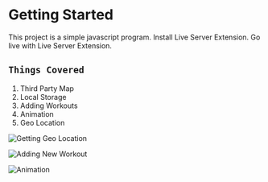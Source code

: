 # Getting Started

This project is a simple javascript program.
Install Live Server Extension.
Go live with Live Server Extension.

## `Things Covered`
  1. Third Party Map
  2. Local Storage
  3. Adding Workouts
  4. Animation
  5. Geo Location


![Getting Geo Location](https://firebasestorage.googleapis.com/v0/b/slack-clone-ce0e4.appspot.com/o/getGeoLocationPermission.PNG?alt=media&token=7cc62fdb-6f10-473d-b7aa-0893ee6e31f7)

![Adding New Workout](https://firebasestorage.googleapis.com/v0/b/slack-clone-ce0e4.appspot.com/o/maptyWithWorkouts.PNG?alt=media&token=56125ae2-eeb0-41e6-bac0-912cb5c86e81)

![Animation](https://firebasestorage.googleapis.com/v0/b/slack-clone-ce0e4.appspot.com/o/maptyAniimation.gif?alt=media&token=69c1591a-4924-43e0-a4f8-31012e065f6d)